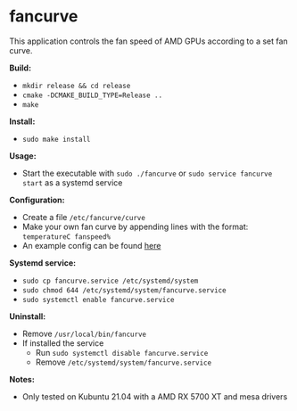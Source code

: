 # fancurve

This application controls the fan speed of AMD GPUs according to a set fan curve.

**Build:**
* `mkdir release && cd release`
* `cmake -DCMAKE_BUILD_TYPE=Release ..`
* `make`

**Install:**
* `sudo make install`

**Usage:**  
* Start the executable with `sudo ./fancurve` or `sudo service fancurve start` as a systemd service

**Configuration:**
* Create a file `/etc/fancurve/curve`
* Make your own fan curve by appending lines with the format: `temperatureC fanspeed%`
* An example config can be found [here](https://github.com/Mantas-2155X/fancurve/blob/master/curve.example)

**Systemd service:**
* `sudo cp fancurve.service /etc/systemd/system`
* `sudo chmod 644 /etc/systemd/system/fancurve.service`
* `sudo systemctl enable fancurve.service`

**Uninstall:**
* Remove `/usr/local/bin/fancurve`
* If installed the service
  * Run `sudo systemctl disable fancurve.service`
  * Remove `/etc/systemd/system/fancurve.service`

**Notes:**
* Only tested on Kubuntu 21.04 with a AMD RX 5700 XT and mesa drivers

